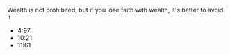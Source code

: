 Wealth is not prohibited, but if you lose faith with wealth, it's better to avoid it

- 4:97
- 10:21
- 11:61
